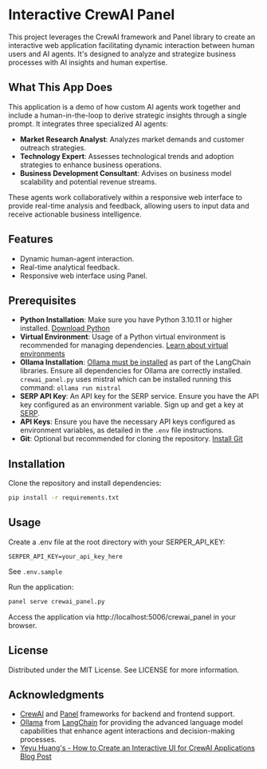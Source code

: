 # Interactive CrewAI Panel

This project leverages the CrewAI framework and Panel library to create an interactive web application facilitating dynamic interaction between human users and AI agents. It's designed to analyze and strategize business processes with AI insights and human expertise.

## What This App Does

This application is a demo of how custom AI agents work together and include a human-in-the-loop to derive strategic insights through a single prompt. It integrates three specialized AI agents:
- **Market Research Analyst**: Analyzes market demands and customer outreach strategies.
- **Technology Expert**: Assesses technological trends and adoption strategies to enhance business operations.
- **Business Development Consultant**: Advises on business model scalability and potential revenue streams.

These agents work collaboratively within a responsive web interface to provide real-time analysis and feedback, allowing users to input data and receive actionable business intelligence.

## Features

- Dynamic human-agent interaction.
- Real-time analytical feedback.
- Responsive web interface using Panel.

## Prerequisites

- **Python Installation**: Make sure you have Python 3.10.11 or higher installed. [Download Python](https://www.python.org/downloads/)
- **Virtual Environment**: Usage of a Python virtual environment is recommended for managing dependencies. [Learn about virtual environments](https://docs.python.org/3/tutorial/venv.html)
- **Ollama Installation**: [Ollama must be installed](https://ollama.com/) as part of the LangChain libraries. Ensure all dependencies for Ollama are correctly installed. `crewai_panel.py` uses mistral which can be installed running this command: `ollama run mistral`
- **SERP API Key**: An API key for the SERP service. Ensure you have the API key configured as an environment variable. Sign up and get a key at [SERP](https://serper.dev/).
- **API Keys**: Ensure you have the necessary API keys configured as environment variables, as detailed in the `.env` file instructions.
- **Git**: Optional but recommended for cloning the repository. [Install Git](https://git-scm.com/downloads)

## Installation

Clone the repository and install dependencies:

```bash
pip install -r requirements.txt
```

## Usage

Create a .env file at the root directory with your SERPER_API_KEY:
```
SERPER_API_KEY=your_api_key_here
```
See `.env.sample`

Run the application:
```bash
panel serve crewai_panel.py
```
Access the application via http://localhost:5006/crewai_panel in your browser.


## License

Distributed under the MIT License. See LICENSE for more information.

## Acknowledgments

- [CrewAI](https://github.com/joaomdmoura/crewAI) and [Panel](https://github.com/holoviz/panel) frameworks for backend and frontend support.
- [Ollama](https://github.com/ollama/ollama) from [LangChain](https://github.com/langchain-ai/langchain) for providing the advanced language model capabilities that enhance agent interactions and decision-making processes.
- [Yeyu Huang's - How to Create an Interactive UI for CrewAI Applications Blog Post](https://medium.com/gitconnected/how-to-create-an-interactive-ui-for-crewai-applications-e4d3fae0dbf8)